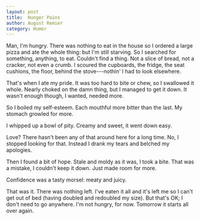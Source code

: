 ```yaml
---
layout: post
title:  Hunger Pains
author: August Remier
category: Humor
---
```


Man, I'm hungry. There was nothing to eat in the house so I ordered a large pizza and ate the whole thing: but I'm still starving. So I searched for something, anything, to eat. Couldn't find a thing. Not a slice of bread, not a cracker, not even a crumb. I scoured the cupboards, the fridge, the seat cushions, the floor, behind the stove---nothin' I had to look elsewhere.

That's when I ate my pride. It was too hard to bite or chew, so I swallowed it whole. Nearly choked on the damn thing, but I managed to get it down. It wasn't enough though, I wanted, needed more.

So I boiled my self-esteem. Each mouthful more bitter than the last. My stomach growled for more.

I whipped up a bowl of pity. Creamy and sweet, it went down easy.

Love? There hasn't been any of that around here for a long time. No, I stopped looking for that. Instead I drank my tears and belched my apologies.

Then I found a bit of hope. Stale and moldy as it was, I took a bite. That was a mistake, I couldn't keep it down. Just made room for more.

Confidence was a tasty morsel: meaty and juicy.

That was it. There was nothing left. I've eaten it all and it's left me so I can't get out of bed (having doubled and redoubled my size). But that's OK; I don't need to go anywhere. I'm not hungry, for now. Tomorrow it starts all over again.
